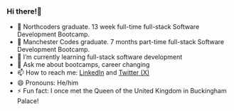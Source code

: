 ### Hi there!👋

- 🔭 Northcoders graduate. 13 week full-time full-stack Software Development Bootcamp.
- 🔭 Manchester Codes graduate. 7 months part-time full-stack Software Development Bootcamp.
- 🌱 I’m currently learning full-stack software development
- 💬 Ask me about bootcamps, career changing
- 📫 How to reach me: [LinkedIn](linkedin.com/in/anthonymmoran) and [Twitter (X)](https://twitter.com/TonyMCodes)
- 😄 Pronouns: He/him
- ⚡ Fun fact: I once met the Queen of the United Kingdom in Buckingham Palace! 
